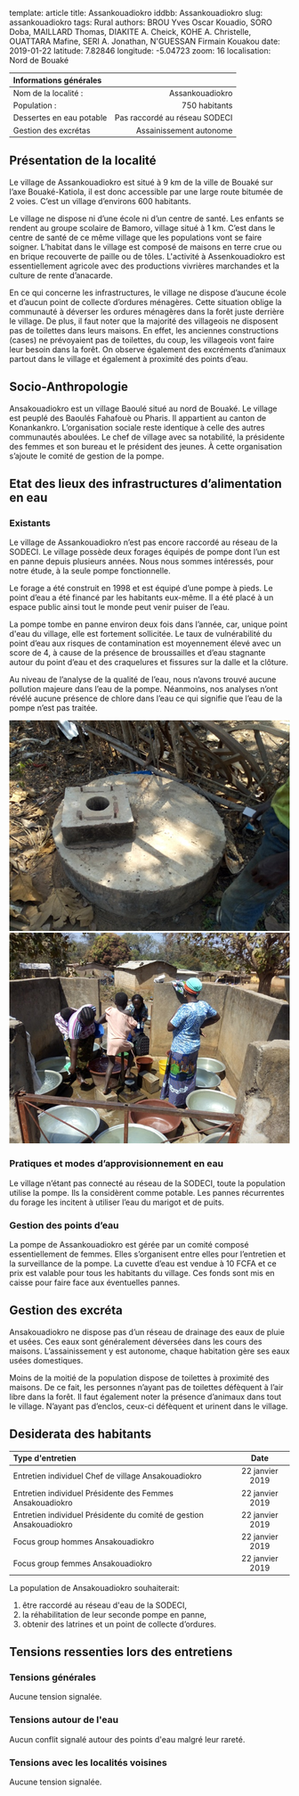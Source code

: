 template: article
title: Assankouadiokro
iddbb: Assankouadiokro
slug: assankouadiokro
tags: Rural
authors: BROU Yves Oscar Kouadio, SORO Doba, MAILLARD Thomas, DIAKITE A. Cheick, KOHE A. Christelle, OUATTARA Mafine, SERI A. Jonathan, N'GUESSAN Firmain Kouakou
date: 2019-01-22
latitude: 7.82846
longitude: -5.04723
zoom: 16
localisation: Nord de Bouaké


|Informations générales||
|:--|--:|
| Nom de la localité : | Assankouadiokro | 
| Population : | 750 habitants | 
| Dessertes en eau potable | Pas raccordé au réseau SODECI | 
| Gestion des excrétas | Assainissement autonome | 



## Présentation de la localité
Le village de Assankouadiokro est situé à 9 km de la ville de Bouaké sur l’axe Bouaké-Katiola, il est donc accessible par une large route bitumée de 2 voies. C’est un village d’environs 600 habitants. 


Le village ne dispose ni d’une école ni d’un centre de santé. Les enfants se rendent au groupe scolaire de Bamoro, village situé à 1 km. C’est dans le centre de santé de ce même village que les populations vont se faire soigner. L’habitat dans le village est composé de maisons en terre crue ou en brique recouverte de paille ou de tôles. L'activité à Assenkouadiokro est essentiellement agricole avec des productions vivrières marchandes et la culture de rente d’anacarde.


En ce qui concerne les infrastructures, le village ne dispose d’aucune école et d’aucun point de collecte d’ordures ménagères. Cette situation oblige la communauté à déverser les ordures ménagères dans la forêt juste derrière le village. De plus, il faut noter que la majorité des villageois ne disposent pas de toilettes dans leurs maisons. En effet, les anciennes constructions (cases) ne prévoyaient pas de toilettes, du coup, les villageois vont faire leur besoin dans la forêt. On observe également des excréments d’animaux partout dans le village et également à proximité des points d’eau.

## Socio-Anthropologie

Ansakouadiokro est un village Baoulé situé au nord de Bouaké. Le village est peuplé des Baoulés Fahafouè ou Pharis. Il appartient au canton de Konankankro. 
L’organisation sociale reste identique à celle des autres communautés aboulées. Le chef de village avec sa notabilité, la présidente des femmes et son bureau et le président des jeunes. À cette organisation s’ajoute le comité de gestion de la pompe.

## Etat des lieux des infrastructures d’alimentation en eau
### Existants 
Le village de Assankouadiokro n’est pas encore raccordé au réseau de la SODECI. Le village possède deux forages équipés de pompe dont l’un est en panne depuis plusieurs années.
Nous nous sommes intéressés, pour notre étude, à la seule pompe fonctionnelle. 


Le forage a été construit en 1998 et est équipé d’une pompe à pieds. Le point d’eau a été financé par les habitants eux-même. Il a été placé à un espace public ainsi tout le monde peut venir puiser de l’eau.


La pompe tombe en panne environ deux fois dans l’année, car, unique point d'eau du village, elle est fortement sollicitée.
Le taux de vulnérabilité du point d’eau aux risques de contamination est moyennement élevé avec un score de 4,  à cause de la présence de broussailles et d’eau stagnante autour du point d’eau et des craquelures et fissures sur la dalle et la clôture.


Au niveau de l’analyse de la qualité de l’eau, nous n’avons trouvé aucune pollution majeure dans l’eau de la pompe. Néanmoins, nos analyses n’ont révélé aucune présence de chlore dans l’eau ce qui signifie que l’eau de la pompe n’est pas traitée.

![Forage non-fonctionnel, pompe en panne démontée](images/Assankouadiokro1.jpg "Forage non-fonctionnel, pompe en panne démontée")
![Forage fonctionnel, pompe à pied](images/Assankouadiokro2.jpg "Forage fonctionnel, pompe à pied")

### Pratiques et modes d’approvisionnement en eau
Le village n’étant pas connecté au réseau de la SODECI, toute la population utilise la pompe. Ils la considèrent comme potable. Les pannes récurrentes du forage les incitent à utiliser l’eau du marigot et de puits.  
### Gestion des points d’eau
La pompe de Assankouadiokro est gérée par un comité composé essentiellement de femmes. Elles s’organisent entre elles pour l’entretien et la surveillance de la pompe.
La cuvette d’eau est vendue à 10 FCFA et ce prix est valable pour tous les habitants du village. Ces fonds sont mis en caisse pour faire face aux éventuelles pannes. 

## Gestion des excréta
Ansakouadiokro ne dispose pas d’un réseau de drainage des eaux de pluie et usées. Ces eaux sont généralement déversées dans les cours des maisons.
L’assainissement y est autonome, chaque habitation gère ses eaux usées domestiques.


Moins de la moitié de la population dispose de toilettes à proximité des maisons. De ce fait, les personnes n’ayant pas de toilettes défèquent à l’air libre dans la forêt. Il faut également noter la présence d’animaux dans tout le village. N’ayant pas d’enclos, ceux-ci défèquent et urinent dans le village.


## Desiderata des habitants

| Type d'entretien | Date | 
| :-- | :--: | 
| Entretien individuel Chef de village Ansakouadiokro|22 janvier 2019| 
| Entretien individuel Présidente des Femmes Ansakouadiokro|22 janvier 2019|
| Entretien individuel Présidente du comité de gestion Ansakouadiokro|22 janvier 2019|  
| Focus group hommes Ansakouadiokro|22 janvier 2019|
| Focus group femmes Ansakouadiokro|22 janvier 2019|

La population de Ansakouadiokro souhaiterait:


1. être raccordé au réseau d'eau de la SODECI,
2. la réhabilitation de leur seconde pompe en panne,
3. obtenir des latrines et un point de collecte d’ordures.





## Tensions ressenties lors des entretiens
 
### Tensions générales

Aucune tension signalée. 

### Tensions autour de l'eau

Aucun conflit signalé autour des points d'eau malgré leur rareté.

### Tensions avec les localités voisines
Aucune tension signalée.

